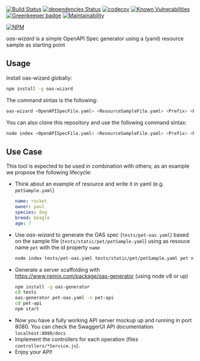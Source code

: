 [![Build Status](https://travis-ci.org/isa-group/oas-wizard.svg?branch=master)](https://travis-ci.org/isa-group/oas-wizard) 
[![dependencies Status](https://david-dm.org/isa-group/oas-wizard.svg)](https://david-dm.org/isa-group/oas-wizard)
[![codecov](https://codecov.io/gh/isa-group/oas-wizard/branch/master/graph/badge.svg)](https://codecov.io/gh/isa-group/oas-wizard)
[![Known Vulnerabilities](https://snyk.io/test/github/isa-group/oas-wizard/badge.svg)](https://snyk.io/test/github/isa-group/oas-wizard)
[![Greenkeeper badge](https://badges.greenkeeper.io/isa-group/oas-wizard.svg)](https://greenkeeper.io/)
[![Maintainability](https://api.codeclimate.com/v1/badges/826c4f28b9bc9e33e9fe/maintainability)](https://codeclimate.com/github/isa-group/oas-wizard/maintainability) 

[![NPM](https://nodei.co/npm/oas-wizard.png?downloads=true&downloadRank=true&stars=true)](https://nodei.co/npm/oas-wizard/)

*oas-wizard* is a simple OpenAPI Spec generator using a (yaml) resource sample as starting point

## Usage
Install oas-wizard globally:
```bash
npm install -g oas-wizard
```

The command sintax is the following:
```bash
oas-wizard <OpenAPISpecFile.yaml> <ResourceSampleFile.yaml> <Prefix> <ResourceName> <IdPropertyName>
```

You can also clone this repository and use the following command sintax: 
```bash
node index <OpenAPISpecFile.yaml> <ResourceSampleFile.yaml> <Prefix> <ResourceName> <IdPropertyName>
```

## Use Case
This tool is expected to be used in combination with others; as an example we propose the following lifecycle:
 - Think about an example of resource and write it in yaml (e.g. `petSample.yaml`)
    ```yml
    name: rocket
    owner: paul
    species: dog
    breed: beagle
    age: 7
    ```
 - Use *oas-wizard* to generate the OAS spec (`tests/pet-oas.yaml`) based on the sample file (`tests/static/pet/petSample.yaml`) using as resouce name `pet` with the id property `name`
    ```bash
    node index tests/pet-oas.yaml tests/static/pet/petSample.yaml pet name
    ```
 - Generate a server scaffolding with  https://www.npmjs.com/package/oas-generator (using node v8 or up) 
    ```bash
    npm install -g oas-generator
    cd tests
    oas-generator pet-oas.yaml -n pet-api
    cd pet-api
    npm start
    ```
- Now you have a fully working API server mockup up and running in port 8080. You can check the SwaggerUI API documentation `localhost:8080/docs`
- Implement the controllers for each operation (files  `controllers/*Service.js`).
- Enjoy your API!
 
